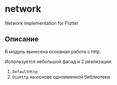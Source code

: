 # network

Network implementation for Flutter

## Описание

В модуль вынесена основная работа с http.

Используется небольшой фасад и 2 реализации:
1. `DefaultHttp`
2. `DioHttp` на основе одноименной библиотеки